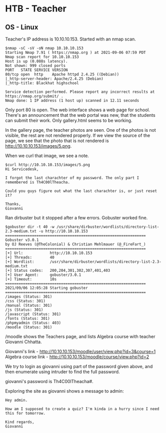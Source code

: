 # HTB - Teacher
## OS - Linux

Teacher's IP address is 10.10.10.153. Started with an nmap scan.
```
$nmap -sC -sV -oN nmap 10.10.10.153
Starting Nmap 7.91 ( https://nmap.org ) at 2021-09-06 07:59 PDT
Nmap scan report for 10.10.10.153
Host is up (0.088s latency).
Not shown: 999 closed ports
PORT   STATE SERVICE VERSION
80/tcp open  http    Apache httpd 2.4.25 ((Debian))
|_http-server-header: Apache/2.4.25 (Debian)
|_http-title: Blackhat highschool

Service detection performed. Please report any incorrect results at https://nmap.org/submit/ .
Nmap done: 1 IP address (1 host up) scanned in 12.11 seconds
```


Only port 80 is open.
The web interface shows a web page for school. There's an announcement that the web portal was new, that the students can submit their work. Only gallery.html seems to be working.

In the gallery page, the teacher photos are seen. One of the photos is not visible, the rest are not rendered properly. If we view the source of the page, we see that the photo that is not rendered is http://10.10.10.153/images/5.png.

When we curl that image, we see a note.
```
$curl http://10.10.10.153/images/5.png
Hi Servicedesk,

I forgot the last charachter of my password. The only part I remembered is Th4C00lTheacha.

Could you guys figure out what the last charachter is, or just reset it?

Thanks,
Giovanni

```

Ran dirbuster but it stopped after a few errors. Gobuster worked fine.

```
$gobuster dir -t 40 -w /usr/share/dirbuster/wordlists/directory-list-2.3-medium.txt -u http://10.10.10.153
===============================================================
Gobuster v3.0.1
by OJ Reeves (@TheColonial) & Christian Mehlmauer (@_FireFart_)
===============================================================
[+] Url:            http://10.10.10.153
[+] Threads:        40
[+] Wordlist:       /usr/share/dirbuster/wordlists/directory-list-2.3-medium.txt
[+] Status codes:   200,204,301,302,307,401,403
[+] User Agent:     gobuster/3.0.1
[+] Timeout:        10s
===============================================================
2021/09/06 12:05:28 Starting gobuster
===============================================================
/images (Status: 301)
/css (Status: 301)
/manual (Status: 301)
/js (Status: 301)
/javascript (Status: 301)
/fonts (Status: 301)
/phpmyadmin (Status: 403)
/moodle (Status: 301)

```
/moodle shows the Teachers page, and lists Algebra course with teacher Giovanni Chhatta.

Giovanni's link - http://10.10.10.153/moodle/user/view.php?id=3&course=1
Algebra course link - http://10.10.10.153/moodle/course/view.php?id=2

We try to login as giovanni using part of the password given above, and then enumerate using intruder to find the full password.

giovanni's password is Th4C00lTheacha#.

Exploring the site as giovanni shows a message to admin:
```
Hey admin.

How am I supposed to create a quiz? I'm kinda in a hurry since I need this for tomorrow.

Kind regards,
Giovanni
```


